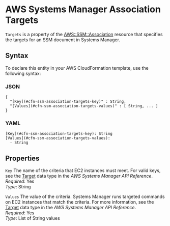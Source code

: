 # AWS Systems Manager Association Targets<a name="aws-properties-ssm-association-targets"></a>

`Targets` is a property of the [AWS::SSM::Association](aws-resource-ssm-association.md) resource that specifies the targets for an SSM document in Systems Manager\.

## Syntax<a name="aws-properties-ssm-association-targets-syntax"></a>

To declare this entity in your AWS CloudFormation template, use the following syntax:

### JSON<a name="aws-properties-ssm-association-targets-syntax.json"></a>

```
{
  "[Key](#cfn-ssm-association-targets-key)" : String,
  "[Values](#cfn-ssm-association-targets-values)" : [ String, ... ]
}
```

### YAML<a name="aws-properties-ssm-association-targets-syntax.yaml"></a>

```
[Key](#cfn-ssm-association-targets-key): String
[Values](#cfn-ssm-association-targets-values):
  - String
```

## Properties<a name="w13ab1c21c10d231c13c25b7"></a>

`Key`  <a name="cfn-ssm-association-targets-key"></a>
The name of the criteria that EC2 instances must meet\. For valid keys, see the [Target](https://docs.aws.amazon.com/systems-manager/latest/APIReference/API_Target.html) data type in the *AWS Systems Manager API Reference*\.  
*Required*: Yes  
*Type*: String

`Values`  <a name="cfn-ssm-association-targets-values"></a>
The value of the criteria\. Systems Manager runs targeted commands on EC2 instances that match the criteria\. For more information, see the [Target](https://docs.aws.amazon.com/systems-manager/latest/APIReference/API_Target.html) data type in the *AWS Systems Manager API Reference*\.  
*Required*: Yes  
*Type*: List of String values